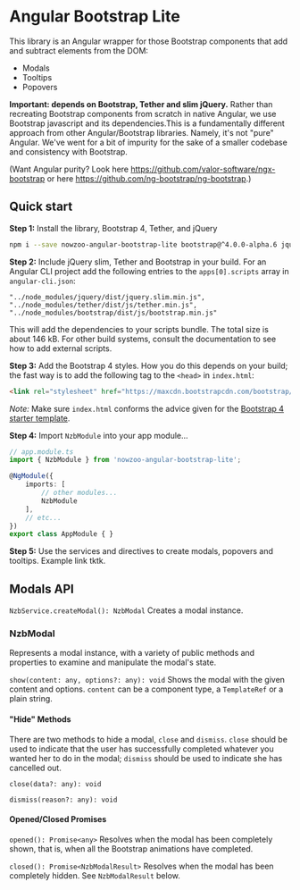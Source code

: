 # Angular Bootstrap Lite

This library is an Angular wrapper for those Bootstrap components that
add and subtract elements from the DOM:

- Modals
- Tooltips
- Popovers

<strong>Important: depends on Bootstrap, Tether and slim jQuery.</strong>
Rather than recreating Bootstrap components from scratch in native Angular, we
use Bootstrap javascript and its dependencies.This is a fundamentally different
approach from other Angular/Bootstrap libraries. Namely, it's not "pure" Angular.
We've went for a bit of impurity for the sake of a smaller codebase and consistency with Bootstrap.

(Want Angular purity? Look here https://github.com/valor-software/ngx-bootstrap or here https://github.com/ng-bootstrap/ng-bootstrap.)




## Quick start

**Step 1:** Install the library, Bootstrap 4, Tether, and jQuery
```sh
npm i --save nowzoo-angular-bootstrap-lite bootstrap@^4.0.0-alpha.6 jquery tether
```

**Step 2:** Include jQuery slim, Tether and Bootstrap in your build. For an Angular CLI project
add the following entries to the `apps[0].scripts` array in `angular-cli.json`:
```
"../node_modules/jquery/dist/jquery.slim.min.js",
"../node_modules/tether/dist/js/tether.min.js",
"../node_modules/bootstrap/dist/js/bootstrap.min.js"
```
This will add the dependencies to your scripts bundle.  The total size is about 146 kB.
For other build systems, consult the documentation to see how to add external scripts.

**Step 3:** Add the Bootstrap 4 styles. How you do this depends on your build; the fast way is to add the following tag to the `<head>` in `index.html`:
```html
<link rel="stylesheet" href="https://maxcdn.bootstrapcdn.com/bootstrap/4.0.0-alpha.6/css/bootstrap.min.css" integrity="sha384-rwoIResjU2yc3z8GV/NPeZWAv56rSmLldC3R/AZzGRnGxQQKnKkoFVhFQhNUwEyJ" crossorigin="anonymous">
```

*Note:* Make sure `index.html` conforms the advice given for the [Bootstrap 4 starter template](https://v4-alpha.getbootstrap.com/getting-started/introduction/#starter-template).

**Step 4:** Import `NzbModule` into your app module...

```ts
// app.module.ts
import { NzbModule } from 'nowzoo-angular-bootstrap-lite';

@NgModule({
	imports: [
		// other modules...
		NzbModule
	],
	// etc...
})
export class AppModule { }
```

**Step 5:** Use the services and directives to create modals, popovers and tooltips.  Example link tktk.


## Modals API

`NzbService.createModal(): NzbModal` Creates a modal instance.


### NzbModal
Represents a modal instance, with a variety of public methods and properties to examine and manipulate the modal's state.

`show(content: any, options?: any): void` Shows the modal with the given content and options. `content` can be a component type, a `TemplateRef` or a plain string.

#### "Hide" Methods

There are two methods to hide a modal, `close` and `dismiss`. `close` should be used to indicate that the user has successfully completed whatever you wanted her to do in the modal; `dismiss` should be used to indicate she has cancelled out.

`close(data?: any): void`

`dismiss(reason?: any): void`

#### Opened/Closed Promises

`opened(): Promise<any>` Resolves when the modal has been completely shown, that is, when all the Bootstrap animations have completed.

`closed(): Promise<NzbModalResult>` Resolves when the modal has been completely hidden. See `NzbModalResult` below.
